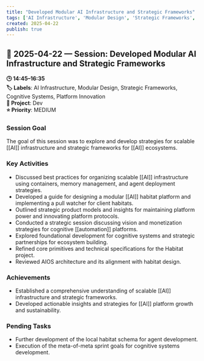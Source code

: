 ```yaml
---
title: "Developed Modular AI Infrastructure and Strategic Frameworks"
tags: ['AI Infrastructure', 'Modular Design', 'Strategic Frameworks', 'Cognitive Systems', 'Platform Innovation']
created: 2025-04-22
publish: true
---
```


## 📅 2025-04-22 — Session: Developed Modular AI Infrastructure and Strategic Frameworks

**🕒 14:45–16:35**  
**🏷️ Labels**: AI Infrastructure, Modular Design, Strategic Frameworks, Cognitive Systems, Platform Innovation  
**📂 Project**: Dev  
**⭐ Priority**: MEDIUM  


### Session Goal
The goal of this session was to explore and develop strategies for scalable [[AI]] infrastructure and strategic frameworks for [[AI]] ecosystems.

### Key Activities
- Discussed best practices for organizing scalable [[AI]] infrastructure using containers, memory management, and agent deployment strategies.
- Developed a guide for designing a modular [[AI]] habitat platform and implementing a pull watcher for client habitats.
- Outlined strategic product models and insights for maintaining platform power and innovating platform protocols.
- Conducted a strategic session discussing vision and monetization strategies for cognitive [[automation]] platforms.
- Explored foundational development for cognitive systems and strategic partnerships for ecosystem building.
- Refined core primitives and technical specifications for the Habitat project.
- Reviewed AIOS architecture and its alignment with habitat design.

### Achievements
- Established a comprehensive understanding of scalable [[AI]] infrastructure and strategic frameworks.
- Developed actionable insights and strategies for [[AI]] platform growth and sustainability.

### Pending Tasks
- Further development of the local habitat schema for agent development.
- Execution of the meta-of-meta sprint goals for cognitive systems development.
